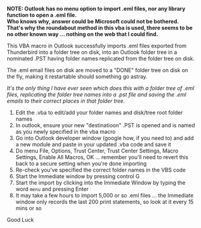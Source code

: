 **NOTE: Outlook has no menu option to import .eml files, nor any library function to open a .eml file.    
Who knows why, answer could be Microsoft could not be bothered.    
That's why the roundabout method in this vba is used, there seems to be no other known way ... nothing on the web that I could find.**

This VBA macro in Outlook successfully imports .eml files exported from Thunderbird into a folder tree on disk,
into an Outlook folder tree in a nominated .PST having folder names replicated from the folder tree on disk.

The .eml email files on disk are moved to a "DONE" folder tree on disk on the fly, making it restartable should something go astray.

_It's the only thing I have ever seen which does this with a folder tree of .eml files, replicating the folder tree names into a .pst file and saving the .eml emails to their correct places in that folder tree._


1. Edit the .vba to edit/add your folder names and disk/tree root folder names
2. In outlook, ensure your new "destinatioon" .PST is opened and is named as you newly specified in the vba macro
3. Go into Outlook developer window (google how, if you need to) and add a new module and paste in your updated .vba code and save it
4. Do menu File, Options, Trust Center, Trust Center Settings, Macro Settings, Enable All Macros, OK ... remember you'll need to revert this back to a secure setting when you're done importing
5. Re-check you've specified the correct folder names in the VBS code
6. Start the Immediate window by pressing control G
7. Start the import by clicking into the Immediate Window by typing the word `menu` and pressing Enter
8. It may take a few hours to import 5,000 or so .eml files ... the Immediate window only records the last 200 print statements, so look at it every 15 mins or so

Good Luck
